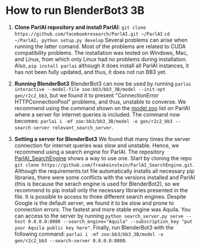 # How to run BlenderBot3 3B

 1. **Clone ParlAI repository and install ParlAI**:
        `git clone https://github.com/facebookresearch/ParlAI.git ~/ParlAI`
        `cd ~/ParlAI; python setup.py develop`
        Several problems can arise when running the latter comand. Most of the problems are related to CUDA compatibility problems. The installation was tested on Windows, Mac, and Linux, from which only Linux had no problems during installation. Also, `pip install parlai` although it does install all ParlAI instances, it has not been fully updated, and thus, it does not run BB3 yet.
  
 2. **Running BlenderBot3**
		BlenderBot3 can now be used by running `parlai interactive --model-file zoo:bb3/bb3_3B/model --init-opt gen/r2c2_bb3`, but we found it to present "ConnectionError HTTPConnectionPool" problems, and thus, unstable to converse.  We recommend using the command shown on the [model zoo](https://www.parl.ai/docs/zoo.html) list on ParlAI where a server for internet queries is included. The command now becomes: `parlai i -mf zoo:bb3/bb3_3B/model -o gen/r2c2_bb3 --search-server relevant_search_server`.
		
 3. **Setting a server for BlenderBot3**
        We found that many times the server connection for internet queries was slow and unstable. Hence, we recommend using a search engine for ParlAI.  The repository [ParlAI_SearchEngine](https://github.com/freakeinstein/ParlAI_SearchEngine) shows a way to use one. Start by cloning the repo `git clone https://github.com/freakeinstein/ParlAI_SearchEngine.git`. Although the requirements.txt file automatically installs all necessary pip libraries, there were some conflicts with the versions installed and ParlAI (this is because the serach engine is used for BlenderBot2), so we recommend to pip install only the necessary libraries presented in the file. It is possible to access to three different search engines. Despite Google is the default server, we found it to be slow and prone to connection errors. The fastest and more stable engine was Aquila. You can access to the server by running `python search_server.py serve --host 0.0.0.0:8080 --search_engine="Aquila" --subscription_key "put your Aquila public key here"`. Finally, run  BlenderBot3 with the following command: `parlai i -mf zoo:bb3/bb3_3B/model -o gen/r2c2_bb3 --search-server 0.0.0.0:8080`.

